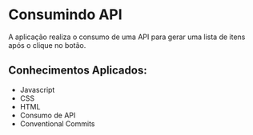 <h1 >Consumindo API</h1>
<p>A aplicação realiza o consumo de uma API para gerar uma lista de itens após o clique no botão.

<h2>Conhecimentos Aplicados:</h2>
<ul>
<li>Javascript
<li>CSS
<li>HTML
<li>Consumo de API
<li>Conventional Commits 
